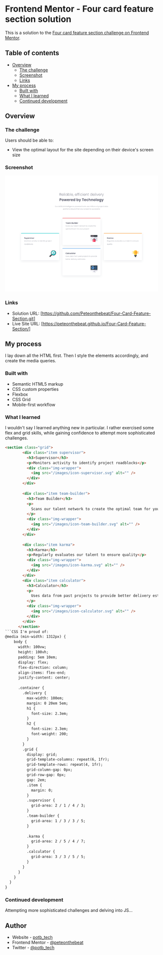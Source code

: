 # Frontend Mentor - Four card feature section solution

This is a solution to the [Four card feature section challenge on Frontend Mentor](https://www.frontendmentor.io/challenges/four-card-feature-section-weK1eFYK). 
## Table of contents

- [Overview](#overview)
  - [The challenge](#the-challenge)
  - [Screenshot](#screenshot)
  - [Links](#links)
- [My process](#my-process)
  - [Built with](#built-with)
  - [What I learned](#what-i-learned)
  - [Continued development](#continued-development)

## Overview

### The challenge

Users should be able to:

- View the optimal layout for the site depending on their device's screen size

### Screenshot

![](./screenshot.png)

### Links



- Solution URL: [https://github.com/Peteonthebeat/Four-Card-Feature-Section.git]
- Live Site URL: [https://peteonthebeat.github.io/Four-Card-Feature-Section/]

## My process
I lay down all the HTML first. Then I style the elements accordingly, and create the media queries. 

### Built with

- Semantic HTML5 markup
- CSS custom properties
- Flexbox
- CSS Grid
- Mobile-first workflow

### What I learned

I wouldn't say I learned anything new in particular. I rather exercised some flex and grid skills, while gaining confidence to attempt more sophisticated challenges. 

```HTML I'm proud of:
<section class="grid">
        <div class="item supervisor">
          <h3>Supervisor</h3>
          <p>Monitors activity to identify project roadblocks</p>
          <div class="img-wrapper">
            <img src="/images/icon-supervisor.svg" alt="" />
          </div>
        </div>

        <div class="item team-builder">
          <h3>Team Builder</h3>
          <p>
            Scans our talent network to create the optimal team for your project
          </p>
          <div class="img-wrapper">
            <img src="/images/icon-team-builder.svg" alt="" />
          </div>
        </div>

        <div class="item karma">
          <h3>Karma</h3>
          <p>Regularly evaluates our talent to ensure quality</p>
          <div class="img-wrapper">
            <img src="/images/icon-karma.svg" alt="" />
          </div>
        </div>
        <div class="item calculator">
          <h3>Calculator</h3>
          <p>
            Uses data from past projects to provide better delivery estimates
          </p>
          <div class="img-wrapper">
            <img src="/images/icon-calculator.svg" alt="" />
          </div>
        </div>
      </section>
```CSS I'm proud of: 
@media (min-width: 1312px) {
    body {
      width: 100vw;
      height: 100vh;
      padding: 5em 10em;
      display: flex;
      flex-direction: column;
      align-items: flex-end;
      justify-content: center;

      .container {
        .delivery {
          max-width: 100em;
          margin: 0 20em 5em;
          h1 {
            font-size: 2.3em;
          }
          h2 {
            font-size: 2.3em;
            font-weight: 200;
          }
        }
        .grid {
          display: grid;
          grid-template-columns: repeat(6, 1fr);
          grid-template-rows: repeat(4, 1fr);
          grid-column-gap: 0px;
          grid-row-gap: 0px;
          gap: 2em;
          .item {
            margin: 0;
          }
          .supervisor {
            grid-area: 2 / 1 / 4 / 3;
          }
          .team-builder {
            grid-area: 1 / 3 / 3 / 5;
          }

          .karma {
            grid-area: 2 / 5 / 4 / 7;
          }
          .calculator {
            grid-area: 3 / 3 / 5 / 5;
          }
        }
      }
    }
  }
}

```

### Continued development
Attempting more sophisticated challenges and delving into JS...

## Author

- Website - [potb_tech](https://youtu.be/uMl9WCEc4RA)
- Frontend Mentor - [@peteonthebeat](https://www.frontendmentor.io/profile/peteonthebeat)
- Twitter - [@potb_tech](https://www.twitter.com/yourusername)
